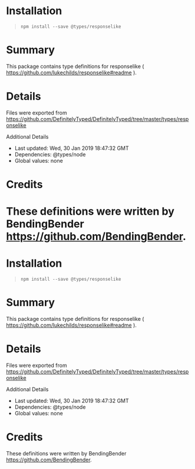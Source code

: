 # Installation
> `npm install --save @types/responselike`

# Summary
This package contains type definitions for responselike ( https://github.com/lukechilds/responselike#readme ).

# Details
Files were exported from https://github.com/DefinitelyTyped/DefinitelyTyped/tree/master/types/responselike

Additional Details
 * Last updated: Wed, 30 Jan 2019 18:47:32 GMT
 * Dependencies: @types/node
 * Global values: none

# Credits
These definitions were written by BendingBender <https://github.com/BendingBender>.
=======
# Installation
> `npm install --save @types/responselike`

# Summary
This package contains type definitions for responselike ( https://github.com/lukechilds/responselike#readme ).

# Details
Files were exported from https://github.com/DefinitelyTyped/DefinitelyTyped/tree/master/types/responselike

Additional Details
 * Last updated: Wed, 30 Jan 2019 18:47:32 GMT
 * Dependencies: @types/node
 * Global values: none

# Credits
These definitions were written by BendingBender <https://github.com/BendingBender>.
